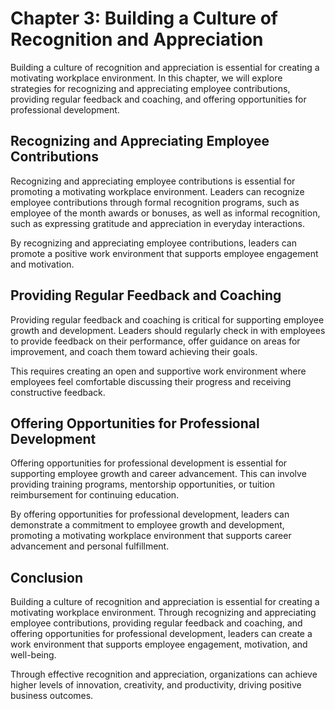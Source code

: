 Chapter 3: Building a Culture of Recognition and Appreciation
=============================================================

Building a culture of recognition and appreciation is essential for creating a motivating workplace environment. In this chapter, we will explore strategies for recognizing and appreciating employee contributions, providing regular feedback and coaching, and offering opportunities for professional development.

Recognizing and Appreciating Employee Contributions
---------------------------------------------------

Recognizing and appreciating employee contributions is essential for promoting a motivating workplace environment. Leaders can recognize employee contributions through formal recognition programs, such as employee of the month awards or bonuses, as well as informal recognition, such as expressing gratitude and appreciation in everyday interactions.

By recognizing and appreciating employee contributions, leaders can promote a positive work environment that supports employee engagement and motivation.

Providing Regular Feedback and Coaching
---------------------------------------

Providing regular feedback and coaching is critical for supporting employee growth and development. Leaders should regularly check in with employees to provide feedback on their performance, offer guidance on areas for improvement, and coach them toward achieving their goals.

This requires creating an open and supportive work environment where employees feel comfortable discussing their progress and receiving constructive feedback.

Offering Opportunities for Professional Development
---------------------------------------------------

Offering opportunities for professional development is essential for supporting employee growth and career advancement. This can involve providing training programs, mentorship opportunities, or tuition reimbursement for continuing education.

By offering opportunities for professional development, leaders can demonstrate a commitment to employee growth and development, promoting a motivating workplace environment that supports career advancement and personal fulfillment.

Conclusion
----------

Building a culture of recognition and appreciation is essential for creating a motivating workplace environment. Through recognizing and appreciating employee contributions, providing regular feedback and coaching, and offering opportunities for professional development, leaders can create a work environment that supports employee engagement, motivation, and well-being.

Through effective recognition and appreciation, organizations can achieve higher levels of innovation, creativity, and productivity, driving positive business outcomes.
